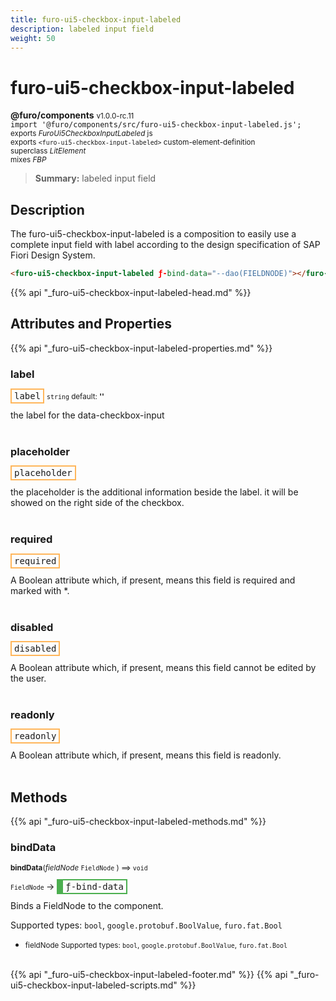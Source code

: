 ```yaml
---
title: furo-ui5-checkbox-input-labeled
description: labeled input field
weight: 50
---
```


# furo-ui5-checkbox-input-labeled
**@furo/components** <small>v1.0.0-rc.11</small>
<br>`import '@furo/components/src/furo-ui5-checkbox-input-labeled.js';`<small>
<br>exports *FuroUi5CheckboxInputLabeled* js
<br>exports `<furo-ui5-checkbox-input-labeled>` custom-element-definition
<br>superclass *LitElement*
<br> mixes *FBP*</small>

> **Summary:** labeled input field

## Description

The furo-ui5-checkbox-input-labeled is a composition to easily use a complete input field with label according
to the design specification of SAP Fiori Design System.

```html
<furo-ui5-checkbox-input-labeled ƒ-bind-data="--dao(FIELDNODE)"></furo-ui5-checkbox-labeled>
```

{{% api "_furo-ui5-checkbox-input-labeled-head.md" %}}

## Attributes and Properties
{{% api "_furo-ui5-checkbox-input-labeled-properties.md" %}}





### **label**

<span  style="border-width:2px; border-style: solid;border-color:  rgb(255, 182, 91);font-family:monospace; padding:2px 4px;">label</span>
<small>`string` default: **&#39;&#39;**</small>

the label for the data-checkbox-input
<br><br>

### **placeholder**

<span  style="border-width:2px; border-style: solid;border-color:  rgb(255, 182, 91);font-family:monospace; padding:2px 4px;">placeholder</span>
</small>

the placeholder is the additional information beside the label. it will be showed on the right side of the checkbox.
<br><br>

### **required**

<span  style="border-width:2px; border-style: solid;border-color:  rgb(255, 182, 91);font-family:monospace; padding:2px 4px;">required</span>
</small>

A Boolean attribute which, if present, means this field is required and marked with *.
<br><br>

### **disabled**

<span  style="border-width:2px; border-style: solid;border-color:  rgb(255, 182, 91);font-family:monospace; padding:2px 4px;">disabled</span>
</small>

A Boolean attribute which, if present, means this field cannot be edited by the user.
<br><br>

### **readonly**

<span  style="border-width:2px; border-style: solid;border-color:  rgb(255, 182, 91);font-family:monospace; padding:2px 4px;">readonly</span>
</small>

A Boolean attribute which, if present, means this field is readonly.
<br><br>

## Methods
{{% api "_furo-ui5-checkbox-input-labeled-methods.md" %}}



### **bindData**
<small>**bindData**(*fieldNode* `FieldNode` ) ⟹ `void`</small>

<small>`FieldNode` </small> →
<span  style="border-width:2px 2px 2px 10px; border-style: solid;border-color:  rgb(76, 175, 80);font-family:monospace; padding:2px 4px;">ƒ-bind-data</span>

Binds a FieldNode to the component.

Supported types: `bool`, `google.protobuf.BoolValue`, `furo.fat.Bool`

- <small>fieldNode Supported types: `bool`, `google.protobuf.BoolValue`, `furo.fat.Bool`</small>
<br><br>









{{% api "_furo-ui5-checkbox-input-labeled-footer.md" %}}
{{% api "_furo-ui5-checkbox-input-labeled-scripts.md" %}}
